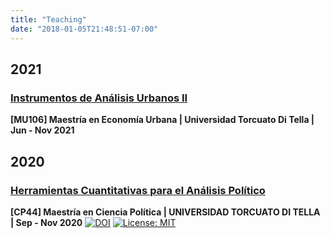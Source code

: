 ```yaml
---
title: "Teaching"
date: "2018-01-05T21:48:51-07:00" 
---
```


## 2021

### [Instrumentos de Análisis Urbanos II](https://tuqmano.github.io/geo_utdt/index.html)

**[MU106] Maestría en Economía Urbana | Universidad Torcuato Di Tella | Jun - Nov 2021** 

## 2020

### [Herramientas Cuantitativas para el Análisis Político](https://tuqmano.github.io/MetodosCiPol/)

**[CP44] Maestría en Ciencia Política | UNIVERSIDAD TORCUATO DI TELLA | Sep - Nov 2020** [![DOI](https://zenodo.org/badge/286517983.svg)](https://zenodo.org/badge/latestdoi/286517983) [![License:
MIT](https://img.shields.io/badge/License-MIT-yellow.svg)](https://opensource.org/licenses/MIT)
